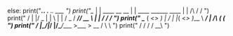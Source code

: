 
 
else:
  print("_____.___.              .__                        ._.            ___ ")
  print("\__  |   | ____  __ __  |  |   ____  ______ ____   | |     /\    /  / ")
  print(" /   |   |/  _ \|  |  \ |  |  /  _ \/  ___// __ \  | |     \/   /  /  ")
  print(" \____   (  <_> )  |  / |  |_(  <_> )___ \\  ___/   \|     /\  (  (   ")
  print(" / ______|\____/|____/  |____/\____/____  >\___  >  __     \/   \  \  ")
  print(" \/                                     \/     \/   \/           \__\ ")
